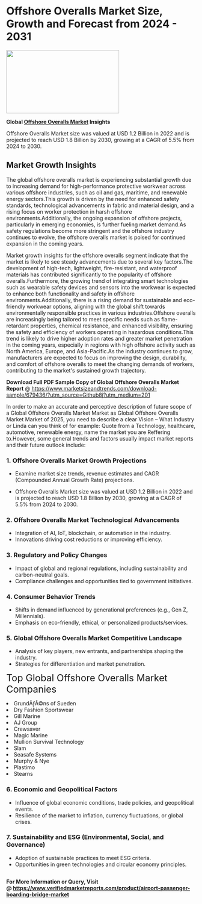 <H1>Offshore Overalls Market Size, Growth and Forecast from 2024 - 2031</H1><img class="aligncenter size-medium wp-image-584254" src="https://thirdeyenews.in/wp-content/uploads/2024/09/Global-Market-Research-300x168.jpeg" alt="" width="300" height="168" /><p><strong>Global&nbsp;<a href="https://www.marketsizeandtrends.com/download-sample/679436/?utm_source=Github8j?utm_medium=201">Offshore Overalls Market</a> Insights</strong></p><p>Offshore Overalls Market size was valued at USD 1.2 Billion in 2022 and is projected to reach USD 1.8 Billion by 2030, growing at a CAGR of 5.5% from 2024 to 2030.</p><p><h2>Market Growth Insights</h2> <p>The global offshore overalls market is experiencing substantial growth due to increasing demand for high-performance protective workwear across various offshore industries, such as oil and gas, maritime, and renewable energy sectors.This growth is driven by the need for enhanced safety standards, technological advancements in fabric and material design, and a rising focus on worker protection in harsh offshore environments.Additionally, the ongoing expansion of offshore projects, particularly in emerging economies, is further fueling market demand.As safety regulations become more stringent and the offshore industry continues to evolve, the offshore overalls market is poised for continued expansion in the coming years.</p> <p>Market growth insights for the offshore overalls segment indicate that the market is likely to see steady advancements due to several key factors.The development of high-tech, lightweight, fire-resistant, and waterproof materials has contributed significantly to the popularity of offshore overalls.Furthermore, the growing trend of integrating smart technologies such as wearable safety devices and sensors into the workwear is expected to enhance both functionality and safety in offshore environments.Additionally, there is a rising demand for sustainable and eco-friendly workwear options, aligning with the global shift towards environmentally responsible practices in various industries.Offshore overalls are increasingly being tailored to meet specific needs such as flame-retardant properties, chemical resistance, and enhanced visibility, ensuring the safety and efficiency of workers operating in hazardous conditions.This trend is likely to drive higher adoption rates and greater market penetration in the coming years, especially in regions with high offshore activity such as North America, Europe, and Asia-Pacific.As the industry continues to grow, manufacturers are expected to focus on improving the design, durability, and comfort of offshore overalls to meet the changing demands of workers, contributing to the market's sustained growth trajectory.</p> <p><span class=""><strong>Download Full PDF Sample Copy of Global Offshore Overalls Market Report</strong> @ <a href="https://www.marketsizeandtrends.com/download-sample/679436/?utm_source=Github8j?utm_medium=201" target="_blank">https://www.marketsizeandtrends.com/download-sample/679436/?utm_source=Github8j?utm_medium=201</a></span></p><p>In order to make an accurate and perceptive description of future scope of a Global&nbsp;Offshore Overalls Market Market as Global&nbsp;Offshore Overalls Market Market of 2025, you need to describe a clear Vision &ndash; What Industry or Linda can you think of for example: Quote from a Technology, healthcare, automotive, renewable energy, name the market you are Reffering to.However, some general trends and factors usually impact market reports and their future outlook include:</p><h3>1.&nbsp;<strong>Offshore Overalls Market Growth Projections</strong></h3><ul><li>Examine market size trends, revenue estimates and CAGR (Compounded Annual Growth Rate) projections.</li><li><p>Offshore Overalls Market size was valued at USD 1.2 Billion in 2022 and is projected to reach USD 1.8 Billion by 2030, growing at a CAGR of 5.5% from 2024 to 2030.</p></li></ul><h3>2.&nbsp;<strong>Offshore Overalls Market Technological Advancements</strong></h3><ul><li>Integration of AI, IoT, blockchain, or automation in the industry.</li><li>Innovations driving cost reductions or improving efficiency.</li></ul><h3>3.&nbsp;<strong>Regulatory and Policy Changes</strong></h3><ul><li>Impact of global and regional regulations, including sustainability and carbon-neutral goals.</li><li>Compliance challenges and opportunities tied to government initiatives.</li></ul><h3>4.&nbsp;<strong>Consumer Behavior Trends</strong></h3><ul><li>Shifts in demand influenced by generational preferences (e.g., Gen Z, Millennials).</li><li>Emphasis on eco-friendly, ethical, or personalized products/services.</li></ul><h3>5.&nbsp;<strong>Global Offshore Overalls Market Competitive Landscape</strong></h3><ul><li>Analysis of key players, new entrants, and partnerships shaping the industry.</li><li>Strategies for differentiation and market penetration.</li></ul><p data-pm-slice="1 1 []"><span style="color: inherit; font-family: inherit; font-size: 25px;">Top Global Offshore Overalls Market Companies</span></p><div class="" data-test-id=""><p><li>GrundÃƒÂ©ns of Sueden</li><li> Dry Fashion Sportswear</li><li> Gill Marine</li><li> AJ Group</li><li> Crewsaver</li><li> Magic Marine</li><li> Mullion Survival Technology</li><li> Slam</li><li> Seasafe Systems</li><li> Murphy & Nye</li><li> Plastimo</li><li> Stearns</li></p></div><h3>6.&nbsp;<strong>Economic and Geopolitical Factors</strong></h3><ul><li>Influence of global economic conditions, trade policies, and geopolitical events.</li><li>Resilience of the market to inflation, currency fluctuations, or global crises.</li></ul><h3>7.&nbsp;<strong>Sustainability and ESG (Environmental, Social, and Governance)</strong></h3><ul><li>Adoption of sustainable practices to meet ESG criteria.</li><li>Opportunities in green technologies and circular economy principles.</li></ul><h2><strong style="font-size: 14px;">For More Information or Query, Visit @&nbsp;</strong><a style="background-color: #ffffff; font-size: 14px;" href="https://www.marketsizeandtrends.com/report/offshore-overalls-market/" target="_blank">https://www.verifiedmarketreports.com/product/airport-passenger-boarding-bridge-market</a></h2>